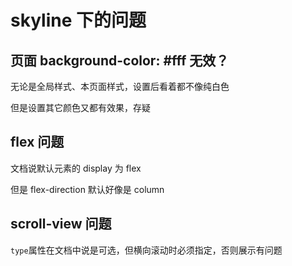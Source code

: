 # skyline 下的问题

## 页面 background-color: #fff 无效？

无论是全局样式、本页面样式，设置后看着都不像纯白色

但是设置其它颜色又都有效果，存疑

## flex 问题

文档说默认元素的 display 为 flex

但是 flex-direction 默认好像是 column

## scroll-view 问题

`type`属性在文档中说是可选，但横向滚动时必须指定，否则展示有问题
